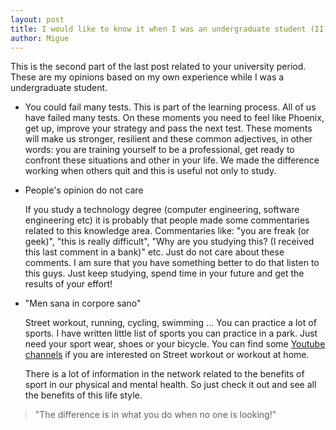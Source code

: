 ```yaml
---
layout: post
title: I would like to know it when I was an undergraduate student (II)
author: Migue
---
```


This is the second part of the last post related to your university period. These are my opinions based on my own experience while I was a undergraduate student.


* You could fail many tests.
    This is part of the learning process. All of us have failed many tests. On these moments you need to feel like Phoenix, get up, improve your strategy and pass the next test.
    These moments will make us stronger, resilient and these common adjectives, in other words: you are training yourself to be a professional, get ready to confront these situations and other in your life. We made the difference working when others quit and this is useful not only to study.


* People's opinion do not care

    If you study a technology degree (computer engineering, software engineering etc) it is probably that people made some commentaries related to this knowledge area. Commentaries like: "you are freak (or geek)", "this is really difficult", "Why are you studying this? (I received this last comment in a bank)" etc.
    Just do not care about these comments. I am sure that you have something better to do that listen to this guys. Just keep studying, spend time in your future and get the results of your effort!


* "Men sana in corpore sano"

    Street workout, running, cycling, swimming ... You can practice a lot of sports. I have written little list of sports you can practice in a park. Just need your sport wear, shoes or your bicycle. You can find some [Youtube channels](https://mainformatico.github.io/Sport_Time/) if you are interested on Street workout or workout at home.

    There is a lot of information in the network related to the benefits of sport in our physical and mental health. So just check it out and see all the benefits of this life style.


> "The difference is in what you do when no one is looking!"
